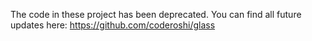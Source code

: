 The code in these project has been deprecated. You can find all future updates here: https://github.com/coderoshi/glass
